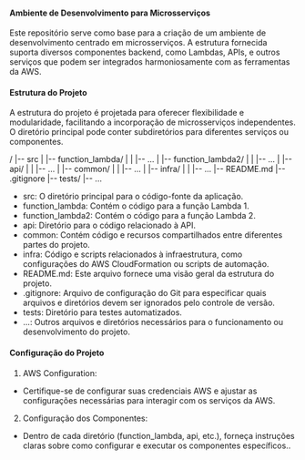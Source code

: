#### Ambiente de Desenvolvimento para Microsserviços

Este repositório serve como base para a criação de um ambiente de desenvolvimento centrado em microsserviços.
A estrutura fornecida suporta diversos componentes backend, como Lambdas, APIs, e outros serviços que podem ser integrados harmoniosamente com as ferramentas da AWS.

#### Estrutura do Projeto

A estrutura do projeto é projetada para oferecer flexibilidade e modularidade, facilitando a incorporação de microsserviços independentes.
O diretório principal pode conter subdiretórios para diferentes serviços ou componentes.

/
|-- src
|   |-- function_lambda/
|   |   |-- ...
|   |-- function_lambda2/
|   |   |-- ...
|   |-- api/
|   |   |-- ...
|   |-- common/
|   |   |-- ...
|   |-- infra/
|   |   |-- ...
|-- README.md
|-- .gitignore
|-- tests/
|-- ...



* src: O diretório principal para o código-fonte da aplicação.
* function_lambda: Contém o código para a função Lambda 1.
* function_lambda2: Contém o código para a função Lambda 2.
* api: Diretório para o código relacionado à API.
* common: Contém código e recursos compartilhados entre diferentes partes do projeto.
* infra: Código e scripts relacionados à infraestrutura, como configurações do AWS CloudFormation ou scripts de automação.
* README.md: Este arquivo fornece uma visão geral da estrutura do projeto.
* .gitignore: Arquivo de configuração do Git para especificar quais arquivos e diretórios devem ser ignorados pelo controle de versão.
* tests: Diretório para testes automatizados.
* ...: Outros arquivos e diretórios necessários para o funcionamento ou desenvolvimento do projeto.
  
#### Configuração do Projeto
1. AWS Configuration:

* Certifique-se de configurar suas credenciais AWS e ajustar as configurações necessárias para interagir com os serviços da AWS.
  
2. Configuração dos Componentes:
   
* Dentro de cada diretório (function_lambda, api, etc.), forneça instruções claras sobre como configurar e executar os componentes específicos..

